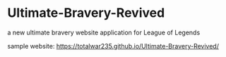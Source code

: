 # Ultimate-Bravery-Revived
a new ultimate bravery website application for League of Legends

sample website: https://totalwar235.github.io/Ultimate-Bravery-Revived/
